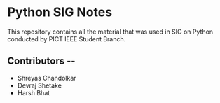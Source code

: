 # Python SIG Notes

This repository contains all the material that was used in SIG on Python conducted by PICT IEEE Student Branch.

## Contributors --

- Shreyas Chandolkar
- Devraj Shetake
- Harsh Bhat
